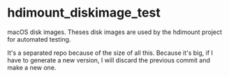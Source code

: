 # hdimount_diskimage_test

macOS disk images. Theses disk images are used by the hdimount project for automated testing.

It's a separated repo because of the size of all this. Because it's big, if I have to generate a new version, I will discard the previous commit and make a new one.
